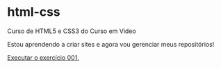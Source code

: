 # html-css
 Curso de HTML5 e CSS3 do Curso em Video

Estou aprendendo a criar sites e agora vou gerenciar meus repositórios!

<a href= "https://marcos-alves3.github.io/html-css/exercicios/ex001/index.html"> Executar o exercício 001. </a>